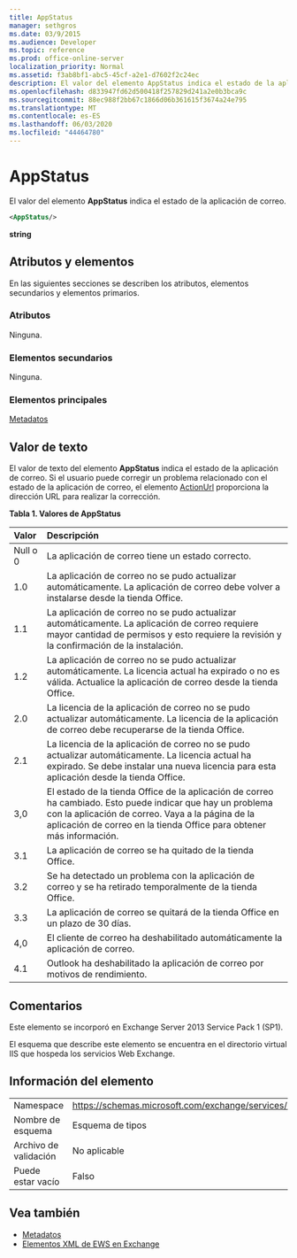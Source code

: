 ```yaml
---
title: AppStatus
manager: sethgros
ms.date: 03/9/2015
ms.audience: Developer
ms.topic: reference
ms.prod: office-online-server
localization_priority: Normal
ms.assetid: f3ab8bf1-abc5-45cf-a2e1-d7602f2c24ec
description: El valor del elemento AppStatus indica el estado de la aplicación de correo.
ms.openlocfilehash: d833947fd62d500418f257829d241a2e0b3bca9c
ms.sourcegitcommit: 88ec988f2bb67c1866d06b361615f3674a24e795
ms.translationtype: MT
ms.contentlocale: es-ES
ms.lasthandoff: 06/03/2020
ms.locfileid: "44464780"
---
```

# <a name="appstatus"></a>AppStatus

El valor del elemento **AppStatus** indica el estado de la aplicación de correo. 
  
```XML
<AppStatus/>
```

 **string**
## <a name="attributes-and-elements"></a>Atributos y elementos

En las siguientes secciones se describen los atributos, elementos secundarios y elementos primarios.
  
### <a name="attributes"></a>Atributos

Ninguna.
  
### <a name="child-elements"></a>Elementos secundarios

Ninguna.
  
### <a name="parent-elements"></a>Elementos principales

[Metadatos](metadata-ex15websvcsotherref.md)
  
## <a name="text-value"></a>Valor de texto

El valor de texto del elemento **AppStatus** indica el estado de la aplicación de correo. Si el usuario puede corregir un problema relacionado con el estado de la aplicación de correo, el elemento [ActionUrl](actionurl.md) proporciona la dirección URL para realizar la corrección. 
  
**Tabla 1. Valores de AppStatus**

|**Valor**|**Descripción**|
|:-----|:-----|
|Null o 0  <br/> |La aplicación de correo tiene un estado correcto.  <br/> |
|1.0  <br/> |La aplicación de correo no se pudo actualizar automáticamente. La aplicación de correo debe volver a instalarse desde la tienda Office.  <br/> |
|1.1  <br/> |La aplicación de correo no se pudo actualizar automáticamente. La aplicación de correo requiere mayor cantidad de permisos y esto requiere la revisión y la confirmación de la instalación.  <br/> |
|1.2  <br/> |La aplicación de correo no se pudo actualizar automáticamente. La licencia actual ha expirado o no es válida. Actualice la aplicación de correo desde la tienda Office.  <br/> |
|2.0  <br/> |La licencia de la aplicación de correo no se pudo actualizar automáticamente. La licencia de la aplicación de correo debe recuperarse de la tienda Office.  <br/> |
|2.1  <br/> |La licencia de la aplicación de correo no se pudo actualizar automáticamente. La licencia actual ha expirado. Se debe instalar una nueva licencia para esta aplicación desde la tienda Office.  <br/> |
|3,0  <br/> |El estado de la tienda Office de la aplicación de correo ha cambiado. Esto puede indicar que hay un problema con la aplicación de correo. Vaya a la página de la aplicación de correo en la tienda Office para obtener más información.  <br/> |
|3.1  <br/> |La aplicación de correo se ha quitado de la tienda Office.  <br/> |
|3.2  <br/> |Se ha detectado un problema con la aplicación de correo y se ha retirado temporalmente de la tienda Office.  <br/> |
|3.3  <br/> |La aplicación de correo se quitará de la tienda Office en un plazo de 30 días.  <br/> |
|4,0  <br/> |El cliente de correo ha deshabilitado automáticamente la aplicación de correo.  <br/> |
|4.1  <br/> |Outlook ha deshabilitado la aplicación de correo por motivos de rendimiento.  <br/> |
   
## <a name="remarks"></a>Comentarios

Este elemento se incorporó en Exchange Server 2013 Service Pack 1 (SP1).
  
El esquema que describe este elemento se encuentra en el directorio virtual IIS que hospeda los servicios Web Exchange.
  
## <a name="element-information"></a>Información del elemento

|||
|:-----|:-----|
|Namespace  <br/> | https://schemas.microsoft.com/exchange/services/2006/types  <br/> |
|Nombre de esquema  <br/> |Esquema de tipos  <br/> |
|Archivo de validación  <br/> |No aplicable  <br/> |
|Puede estar vacío  <br/> |Falso  <br/> |
   
## <a name="see-also"></a>Vea también

- [Metadatos](metadata-ex15websvcsotherref.md)
- [Elementos XML de EWS en Exchange](ews-xml-elements-in-exchange.md)

